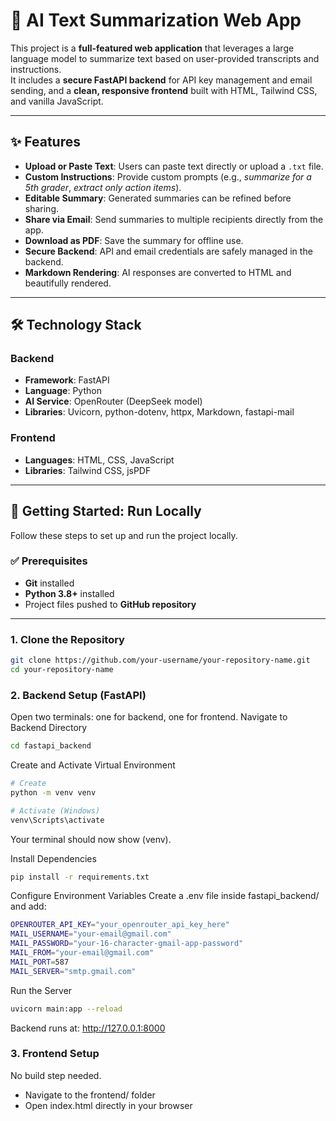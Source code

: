# 📝 AI Text Summarization Web App

This project is a **full-featured web application** that leverages a large language model to summarize text based on user-provided transcripts and instructions.  
It includes a **secure FastAPI backend** for API key management and email sending, and a **clean, responsive frontend** built with HTML, Tailwind CSS, and vanilla JavaScript.

---

## ✨ Features

- **Upload or Paste Text**: Users can paste text directly or upload a `.txt` file.  
- **Custom Instructions**: Provide custom prompts (e.g., *summarize for a 5th grader*, *extract only action items*).  
- **Editable Summary**: Generated summaries can be refined before sharing.  
- **Share via Email**: Send summaries to multiple recipients directly from the app.  
- **Download as PDF**: Save the summary for offline use.  
- **Secure Backend**: API and email credentials are safely managed in the backend.  
- **Markdown Rendering**: AI responses are converted to HTML and beautifully rendered.  

---

## 🛠 Technology Stack

### Backend
- **Framework**: FastAPI  
- **Language**: Python  
- **AI Service**: OpenRouter (DeepSeek model)  
- **Libraries**: Uvicorn, python-dotenv, httpx, Markdown, fastapi-mail  

### Frontend
- **Languages**: HTML, CSS, JavaScript  
- **Libraries**: Tailwind CSS, jsPDF  

---

## 🚀 Getting Started: Run Locally

Follow these steps to set up and run the project locally.

### ✅ Prerequisites
- **Git** installed  
- **Python 3.8+** installed  
- Project files pushed to **GitHub repository**  

---

### 1. Clone the Repository
```bash
git clone https://github.com/your-username/your-repository-name.git
cd your-repository-name
```
### 2. Backend Setup (FastAPI)
Open two terminals: one for backend, one for frontend.
Navigate to Backend Directory

```bash
cd fastapi_backend
```
Create and Activate Virtual Environment
```bash
# Create
python -m venv venv

# Activate (Windows)
venv\Scripts\activate
```

Your terminal should now show (venv).

Install Dependencies
```bash
pip install -r requirements.txt
```
Configure Environment Variables
Create a .env file inside fastapi_backend/ and add:

```bash
OPENROUTER_API_KEY="your_openrouter_api_key_here"
MAIL_USERNAME="your-email@gmail.com"
MAIL_PASSWORD="your-16-character-gmail-app-password"
MAIL_FROM="your-email@gmail.com"
MAIL_PORT=587
MAIL_SERVER="smtp.gmail.com"
```

Run the Server
```bash
uvicorn main:app --reload
```
Backend runs at: http://127.0.0.1:8000

### 3. Frontend Setup
No build step needed.
- Navigate to the frontend/ folder
- Open index.html directly in your browser